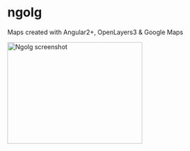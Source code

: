 # ngolg
Maps created with Angular2+, OpenLayers3  &amp; Google Maps

<img src="https://cloud.githubusercontent.com/assets/14010487/21953045/244c4ec0-da36-11e6-8a56-fd11191ba7ce.png" alt="Ngolg screenshot" style="width:304px;height:228px;">
